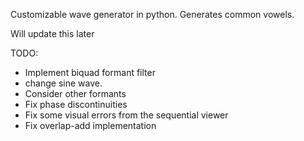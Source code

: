Customizable wave generator in python. Generates common vowels.

Will update this later

TODO:
- Implement biquad formant filter
- change sine wave.
- Consider other formants
- Fix phase discontinuities
- Fix some visual errors from the sequential viewer
- Fix overlap-add implementation
